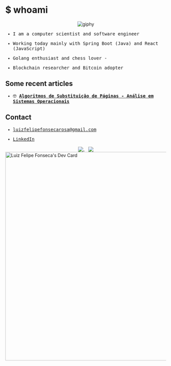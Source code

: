 # $ whoami

<p align="center">
  <img src=https://giphy.com/stickers/crash-windows-1wXeStnxMPgsAcjA2R" alt="giphy" />
</p>

<samp>
  
  - I am a computer scientist and software engineer</a>

  - Working today mainly with Spring Boot (Java) and React (JavaScript)

  - Golang enthusiast and chess lover - 

  - Blockchain researcher and Bitcoin adopter

</samp>

## Some recent articles

<samp>
  
  - 🤓 <strong><a href="https://www.overleaf.com/project/65c37f3f812a5e50f30b5adb" target="_blank">Algoritmos de Substituição de Páginas - Análise em Sistemas Operacionais</a></strong>

</samp>

## Contact

<samp>
  
  - <a href="mailto:luizfelipefonsecarosa@gmail.com">luizfelipefonsecarosa@gmail.com</a>
  
  - <a href="https://www.linkedin.com/in/felipalds/">LinkedIn</a>

</samp>

<div align="center">
  <a href="https://github.com/Felipalds">
    <img align="center" src="https://github-readme-stats.vercel.app/api?username=Felipalds&show_icons=true&theme=github_dark" />
  </a>
  &nbsp;&nbsp;
  <a href="https://github.com/Felipalds/github-readme-stats">
    <img align="center" src="https://github-readme-stats.vercel.app/api/top-langs/?username=Felipalds&layout=compact&theme=github_dark" />
  </a>
</div>
<a href="https://app.daily.dev/luizfelipefonseca"><img src="https://api.daily.dev/devcards/v2/gb0TUVVPi5zNoLe7KQ0Qh.png?r=hef&type=wide" width="652" alt="Luiz Felipe Fonseca's Dev Card"/></a>
